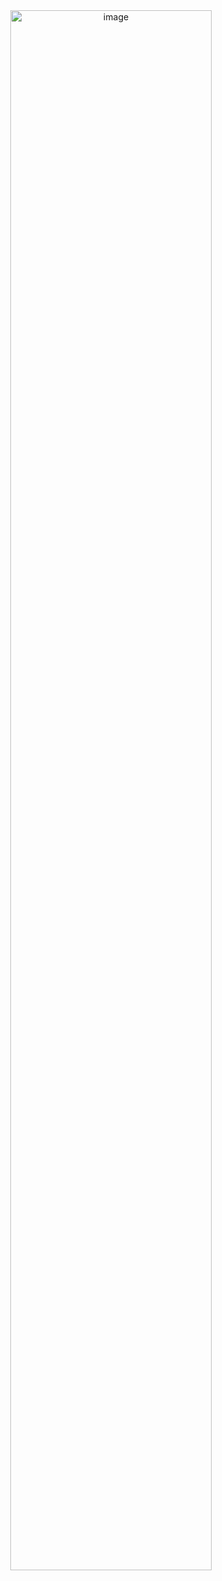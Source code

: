 <div align="center" size=10><img src="https://github.com/user-attachments/assets/33f8ca91-b1fe-4409-9e27-291d01f52d21" alt="image" style="width: 80%; height: auto;"></div>
